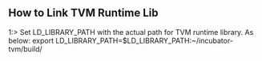 ## How to Link TVM Runtime Lib ##

1:> Set LD_LIBRARY_PATH with the actual path for TVM runtime library. As below:
 export LD_LIBRARY_PATH=$LD_LIBRARY_PATH:~/incubator-tvm/build/
